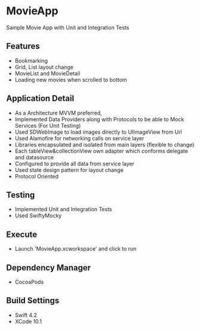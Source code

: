 # MovieApp
Sample Movie App with Unit and Integration Tests 

## Features
- Bookmarking
- Grid, List layout change
- MovieList and MovieDetail 
- Loading new movies when scrolled to bottom 

## Application Detail
- As a Architecture MVVM preferred,
- Implemented Data Providers along with Protocols to be able to Mock Services (For Unit Testing)
- Used SDWebImage to load images directly to UIImageView from Url
- Used Alamofire for networking calls on service layer
- Libraries encapsulated and isolated from main layers (flexible to change)
- Each tableView&collectionView own adapter which conforms delegate and datasource
- Configured to provide all data from service layer 
- Used state design pattern for layout change
- Protocol Oriented

## Testing 
- Implemented Unit and Integration Tests 
- Used SwiftyMocky

## Execute 
- Launch 'MovieApp.xcworkspace' and click to run

## Dependency Manager
- CocoaPods

## Build Settings
- Swift 4.2
- XCode 10.1

